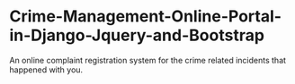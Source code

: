 # Crime-Management-Online-Portal-in-Django-Jquery-and-Bootstrap
An online complaint registration system for the crime related incidents that happened with you. 
